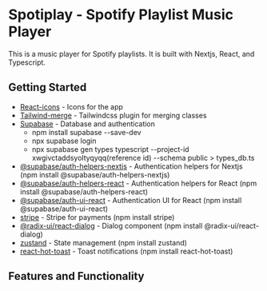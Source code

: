 # Spotiplay - Spotify Playlist Music Player

This is a music player for Spotify playlists. It is built with Nextjs, React, and Typescript.

## Getting Started

-  [React-icons](https://react-icons.github.io/react-icons/) - Icons for the app
-  [Tailwind-merge](https://www.npmjs.com/package/tailwind-merge) - Tailwindcss plugin for merging classes
-  [Supabase](https://supabase.io/) - Database and authentication
   -  npm install supabase --save-dev
   -  npx supabase login
   -  npx supabase gen types typescript --project-id xwgivctaddsyoltyqyqq(reference id) --schema public > types_db.ts
-  [@supabase/auth-helpers-nextjs](https://www.npmjs.com/package/@supabase/auth-helpers-nextjs) - Authentication helpers for Nextjs (npm install @supabase/auth-helpers-nextjs)
-  [@supabase/auth-helpers-react](https://www.npmjs.com/package/@supabase/auth-helpers-react) - Authentication helpers for React (npm install @supabase/auth-helpers-react)
-  [@supabase/auth-ui-react](https://www.npmjs.com/package/@supabase/auth-ui-react) - Authentication UI for React (npm install @supabase/auth-ui-react)
-  [stripe](https://stripe.com/) - Stripe for payments (npm install stripe)
-  [@radix-ui/react-dialog](https://www.npmjs.com/package/@radix-ui/react-dialog) - Dialog component (npm install @radix-ui/react-dialog)
-  [zustand](https://www.npmjs.com/package/zustand) - State management (npm install zustand)
-  [react-hot-toast](https://www.npmjs.com/package/react-hot-toast) - Toast notifications (npm install react-hot-toast)

## Features and Functionality
